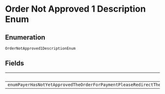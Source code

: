 
# Order Not Approved 1 Description Enum

## Enumeration

`OrderNotApproved1DescriptionEnum`

## Fields

| Name |
|  --- |
| `enumPayerHasNotYetApprovedTheOrderForPaymentPleaseRedirectThePayerToTheRelapproveUrlReturnedAsPartOfTheHATEOASLinksWithinTheCreateOrderCallOrProvideAValidPaymentSourceInTheRequest` |

